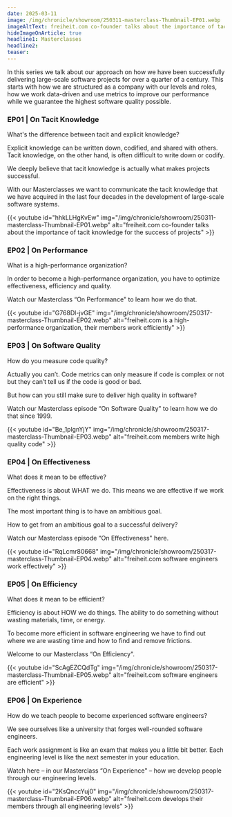 ```yaml
---
date: 2025-03-11
image: /img/chronicle/showroom/250311-masterclass-Thumbnail-EP01.webp
imageAltText: freiheit.com co-founder talks about the importance of tacit knowledge for the success of projects
hideImageOnArticle: true
headline1: Masterclasses
headline2:
teaser:
---
```


In this series we talk about our approach on how we have been successfully delivering large-scale software projects for over a quarter of a century. This starts with how we are structured as a company with our levels and roles, how we work data-driven and use metrics to improve our performance while we guarantee the highest software quality possible.


### EP01 | On Tacit Knowledge

What's the difference between tacit and explicit knowledge?

Explicit knowledge can be written down, codified, and shared with others.
Tacit knowledge, on the other hand, is often difficult to write down or codify.

We deeply believe that tacit knowledge is actually what makes projects successful.

With our Masterclasses we want to communicate the tacit knowledge that we have acquired in the last four decades in the development of large-scale software systems.

{{< youtube id="hhkLLHgKvEw" img="/img/chronicle/showroom/250311-masterclass-Thumbnail-EP01.webp" alt="freiheit.com co-founder talks about the importance of tacit knowledge for the success of projects" >}}


### EP02 | On Performance

What is a high-performance organization?

In order to become a high-performance organization, you have to optimize effectiveness, efficiency and quality.

Watch our Masterclass “On Performance" to learn how we do that.

{{< youtube id="G768Dl-jvGE" img="/img/chronicle/showroom/250317-masterclass-Thumbnail-EP02.webp" alt="freiheit.com is a high-performance organization, their members work efficiently" >}}


### EP03 | On Software Quality

How do you measure code quality?

Actually you can’t. Code metrics can only measure if code is complex or not but they can’t tell us if the code is good or bad.

But how can you still make sure to deliver high quality in software?

Watch our Masterclass episode “On Software Quality" to learn how we do that since 1999.

{{< youtube id="Be_1plgnYjY" img="/img/chronicle/showroom/250317-masterclass-Thumbnail-EP03.webp" alt="freiheit.com members write high quality code" >}}


### EP04 | On Effectiveness

What does it mean to be effective?

Effectiveness is about WHAT we do. This means we are effective if we work on the right things.

The most important thing is to have an ambitious goal.

How to get from an ambitious goal to a successful delivery?

Watch our Masterclass episode “On Effectiveness" here.

{{< youtube id="RqLcmr80668" img="/img/chronicle/showroom/250317-masterclass-Thumbnail-EP04.webp" alt="freiheit.com software engineers work effectively" >}}


### EP05 | On Efficiency

What does it mean to be efficient?

Efficiency is about HOW we do things.
The ability to do something without wasting materials, time, or energy.

To become more efficient in software engineering we have to find out where we are wasting time and how to find and remove frictions.

Welcome to our Masterclass “On Efficiency".

{{< youtube id="ScAgEZCQdTg" img="/img/chronicle/showroom/250317-masterclass-Thumbnail-EP05.webp" alt="freiheit.com software engineers are efficient" >}}


### EP06 | On Experience

How do we teach people to become experienced software engineers?

We see ourselves like a university that forges well-rounded software engineers.

Each work assignment is like an exam that makes you a little bit better. Each engineering level is like the next semester in your education.

Watch here – in our Masterclass “On Experience" – how we develop people through our engineering levels.

{{< youtube id="2KsQnccYuj0" img="/img/chronicle/showroom/250317-masterclass-Thumbnail-EP06.webp" alt="freiheit.com develops their members through all engineering levels" >}}